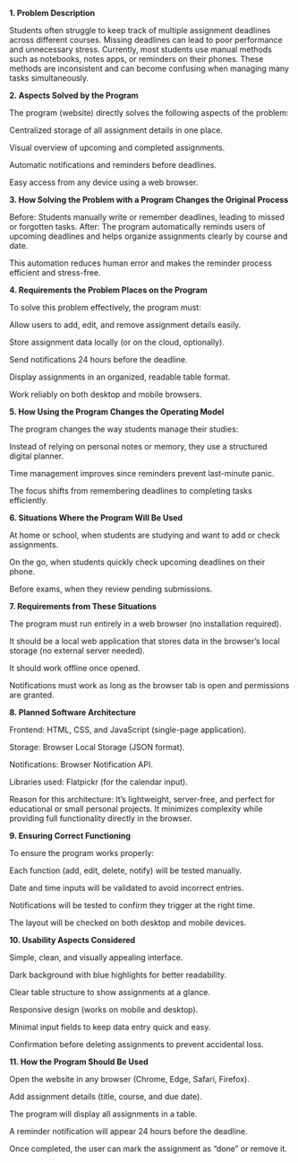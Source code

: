 **1. Problem Description**

Students often struggle to keep track of multiple assignment deadlines across different courses. Missing deadlines can lead to poor performance and unnecessary stress.
Currently, most students use manual methods such as notebooks, notes apps, or reminders on their phones. These methods are inconsistent and can become confusing when managing many tasks simultaneously.

**2. Aspects Solved by the Program**

The program (website) directly solves the following aspects of the problem:

Centralized storage of all assignment details in one place.

Visual overview of upcoming and completed assignments.

Automatic notifications and reminders before deadlines.

Easy access from any device using a web browser.

**3. How Solving the Problem with a Program Changes the Original Process**

Before: Students manually write or remember deadlines, leading to missed or forgotten tasks.
After: The program automatically reminds users of upcoming deadlines and helps organize assignments clearly by course and date.

This automation reduces human error and makes the reminder process efficient and stress-free.

**4. Requirements the Problem Places on the Program**

To solve this problem effectively, the program must:

Allow users to add, edit, and remove assignment details easily.

Store assignment data locally (or on the cloud, optionally).

Send notifications 24 hours before the deadline.

Display assignments in an organized, readable table format.

Work reliably on both desktop and mobile browsers.

**5. How Using the Program Changes the Operating Model**

The program changes the way students manage their studies:

Instead of relying on personal notes or memory, they use a structured digital planner.

Time management improves since reminders prevent last-minute panic.

The focus shifts from remembering deadlines to completing tasks efficiently.

**6. Situations Where the Program Will Be Used**

At home or school, when students are studying and want to add or check assignments.

On the go, when students quickly check upcoming deadlines on their phone.

Before exams, when they review pending submissions.

**7. Requirements from These Situations**

The program must run entirely in a web browser (no installation required).

It should be a local web application that stores data in the browser’s local storage (no external server needed).

It should work offline once opened.

Notifications must work as long as the browser tab is open and permissions are granted.

**8. Planned Software Architecture**

Frontend: HTML, CSS, and JavaScript (single-page application).

Storage: Browser Local Storage (JSON format).

Notifications: Browser Notification API.

Libraries used: Flatpickr (for the calendar input).

Reason for this architecture:
It’s lightweight, server-free, and perfect for educational or small personal projects. It minimizes complexity while providing full functionality directly in the browser.

**9. Ensuring Correct Functioning**

To ensure the program works properly:

Each function (add, edit, delete, notify) will be tested manually.

Date and time inputs will be validated to avoid incorrect entries.

Notifications will be tested to confirm they trigger at the right time.

The layout will be checked on both desktop and mobile devices.

**10. Usability Aspects Considered**

Simple, clean, and visually appealing interface.

Dark background with blue highlights for better readability.

Clear table structure to show assignments at a glance.

Responsive design (works on mobile and desktop).

Minimal input fields to keep data entry quick and easy.

Confirmation before deleting assignments to prevent accidental loss.

**11. How the Program Should Be Used**

Open the website in any browser (Chrome, Edge, Safari, Firefox).

Add assignment details (title, course, and due date).

The program will display all assignments in a table.

A reminder notification will appear 24 hours before the deadline.

Once completed, the user can mark the assignment as “done” or remove it.
